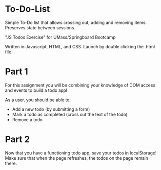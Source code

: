 # To-Do-List
Simple To-Do list that allows crossing out, adding and removing items. Preserves state between sessions.

"JS Todos Exercise" for UMass/Springboard Bootcamp

Written in Javascript, HTML, and CSS. Launch by double clicking the .html file

# Part 1
For this assignment you will be combining your knowledge of DOM access and events to build a todo app!

As a user, you should be able to:
<ul>
<li>Add a new todo (by submitting a form)</li>
<li>Mark a todo as completed (cross out the text of the todo)</li>
<li>Remove a todo</li>
</ul>

# Part 2
Now that you have a functioning todo app, save your todos in localStorage! Make sure that when the page refreshes, the todos on the page remain there.
